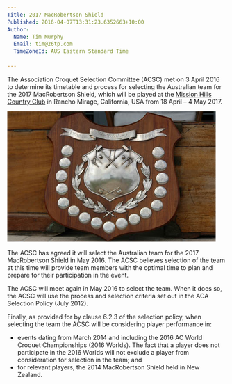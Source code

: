 ```yaml
---
Title: 2017 MacRobertson Shield
Published: 2016-04-07T13:31:23.6352663+10:00
Author:
  Name: Tim Murphy
  Email: tim@26tp.com
  TimeZoneId: AUS Eastern Standard Time

---
```

The Association Croquet Selection Committee (ACSC) met on 3 April 2016 to determine its timetable and process for selecting the Australian team for the 2017 MacRobertson Shield, which will be played at the [Mission Hills Country Club](http://www.clubcorp.com/Clubs/Mission-Hills-Country-Club/) in Rancho Mirage, California, USA from 18 April – 4 May 2017.

<img src="/macrob-shield.jpg">

The ACSC has agreed it will select the Australian team for the 2017 MacRobertson Shield in May 2016. The ACSC believes selection of the team at this time will provide team members with the optimal time to plan and prepare for their participation in the event.

The ACSC will meet again in May 2016 to select the team. When it does so, the ACSC will use the process and selection criteria set out in the ACA Selection Policy (July 2012).

Finally, as provided for by clause 6.2.3 of the selection policy, when selecting the team the ACSC will be considering player performance in:

- events dating from March 2014 and including the 2016 AC World Croquet Championships (2016 Worlds). The fact that a player does not participate in the 2016 Worlds will not exclude a player from consideration for selection in the team; and
- for relevant players, the 2014 MacRobertson Shield held in New Zealand.
